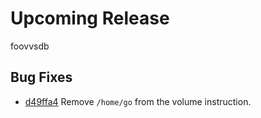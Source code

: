 # Upcoming Release

foovvsdb
## Bug Fixes

* [d49ffa4](https://github.com/gocd/docker-gocd-server/commit/d49ffa4) Remove `/home/go` from the volume instruction. 
